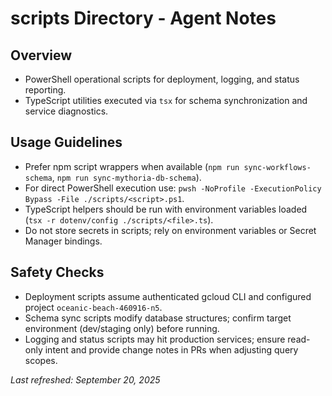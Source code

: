 # scripts Directory - Agent Notes

## Overview
- PowerShell operational scripts for deployment, logging, and status reporting.
- TypeScript utilities executed via `tsx` for schema synchronization and service diagnostics.

## Usage Guidelines
- Prefer npm script wrappers when available (`npm run sync-workflows-schema`, `npm run sync-mythoria-db-schema`).
- For direct PowerShell execution use: `pwsh -NoProfile -ExecutionPolicy Bypass -File ./scripts/<script>.ps1`.
- TypeScript helpers should be run with environment variables loaded (`tsx -r dotenv/config ./scripts/<file>.ts`).
- Do not store secrets in scripts; rely on environment variables or Secret Manager bindings.

## Safety Checks
- Deployment scripts assume authenticated gcloud CLI and configured project `oceanic-beach-460916-n5`.
- Schema sync scripts modify database structures; confirm target environment (dev/staging only) before running.
- Logging and status scripts may hit production services; ensure read-only intent and provide change notes in PRs when adjusting query scopes.

_Last refreshed: September 20, 2025_

